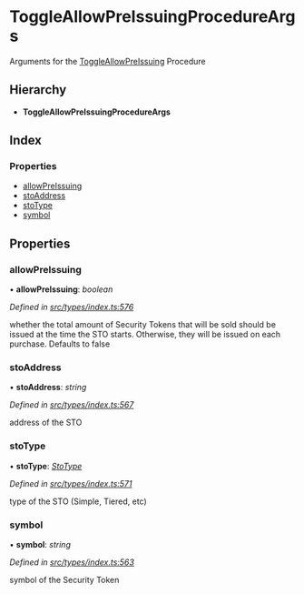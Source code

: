 # ToggleAllowPreIssuingProcedureArgs

Arguments for the [ToggleAllowPreIssuing]() Procedure

## Hierarchy

* **ToggleAllowPreIssuingProcedureArgs**

## Index

### Properties

* [allowPreIssuing]()
* [stoAddress]()
* [stoType]()
* [symbol]()

## Properties

### allowPreIssuing

• **allowPreIssuing**: _boolean_

_Defined in_ [_src/types/index.ts:576_](https://github.com/PolymathNetwork/polymath-sdk/blob/550676f/src/types/index.ts#L576)

whether the total amount of Security Tokens that will be sold should be issued at the time the STO starts. Otherwise, they will be issued on each purchase. Defaults to false

### stoAddress

• **stoAddress**: _string_

_Defined in_ [_src/types/index.ts:567_](https://github.com/PolymathNetwork/polymath-sdk/blob/550676f/src/types/index.ts#L567)

address of the STO

### stoType

• **stoType**: [_StoType_]()

_Defined in_ [_src/types/index.ts:571_](https://github.com/PolymathNetwork/polymath-sdk/blob/550676f/src/types/index.ts#L571)

type of the STO \(Simple, Tiered, etc\)

### symbol

• **symbol**: _string_

_Defined in_ [_src/types/index.ts:563_](https://github.com/PolymathNetwork/polymath-sdk/blob/550676f/src/types/index.ts#L563)

symbol of the Security Token

